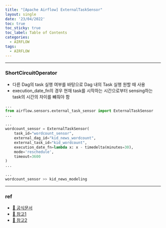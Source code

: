 ```yaml
---
title: "[Apache Airflow] ExternalTaskSensor"
layout: single
date: '23/04/2022'
toc: true
toc_sticky: true
toc_label: Table of Contents
categories:
  - AIRFLOW
tags:
  - AIRFLOW
---
```


---
### ShortCircuitOperator
* 다른 Dag의 task 실행 여부를 바탕으로 Dag 내의 Task 실행 원할 때 사용
* execution_date_fn의 경우 현재 task를 시작하는 시간으로부터 sensing하는 task의 시간의 차이를 뺴줘야 함

```python
...
from airflow.sensors.external_task_sensor import ExternalTaskSensor
...

...
wordcount_sensor = ExternalTaskSensor(
    task_id="wordcount_sensor",
    external_dag_id="kid_news_wordcount",
    external_task_id="kid_wordcount",
    execution_date_fn=lambda x: x - timedelta(minutes=30),
    mode='reschedule',
    timeout=3600
)
...

...
wordcount_sensor >> kid_news_modeling
```

---

### ref 
* [🔗 공식문서](https://airflow.apache.org/docs/apache-airflow/1.10.3/_api/airflow/sensors/external_task_sensor/index.html)
* [🔗 참고1](https://tommybebe.github.io/2020/11/30/airflow-external-task-sensor/)
* [🔗 참고2](https://uiandwe.tistory.com/1302)


